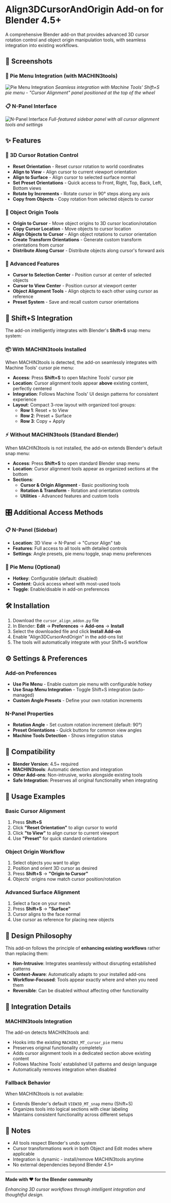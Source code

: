 # Align3DCursorAndOrigin Add-on for Blender 4.5+

A comprehensive Blender add-on that provides advanced 3D cursor rotation control and object origin manipulation tools, with seamless integration into existing workflows.

## 📸 Screenshots

### 🥧 Pie Menu Integration (with MACHIN3tools)
![Pie Menu Integration](blender_F8qq8BujXY.png)
*Seamless integration with Machine Tools' Shift+S pie menu - "Cursor Alignment" panel positioned at the top of the wheel*

### 📋 N-Panel Interface
![N-Panel Interface](blender_w4Hl2sC9Ks.png)
*Full-featured sidebar panel with all cursor alignment tools and settings*

## ✨ Features

### 🎯 3D Cursor Rotation Control
- **Reset Orientation** - Reset cursor rotation to world coordinates
- **Align to View** - Align cursor to current viewport orientation
- **Align to Surface** - Align cursor to selected surface normal
- **Set Preset Orientations** - Quick access to Front, Right, Top, Back, Left, Bottom views
- **Rotate by Increments** - Rotate cursor in 90° steps along any axis
- **Copy from Objects** - Copy rotation from selected objects to cursor

### 🔧 Object Origin Tools
- **Origin to Cursor** - Move object origins to 3D cursor location/rotation
- **Copy Cursor Location** - Move objects to cursor location
- **Align Objects to Cursor** - Align object rotations to cursor orientation
- **Create Transform Orientations** - Generate custom transform orientations from cursor
- **Distribute Along Cursor** - Distribute objects along cursor's forward axis

### 🎨 Advanced Features
- **Cursor to Selection Center** - Position cursor at center of selected objects
- **Cursor to View Center** - Position cursor at viewport center
- **Object Alignment Tools** - Align objects to each other using cursor as reference
- **Preset System** - Save and recall custom cursor orientations

## 🔄 Shift+S Integration

The add-on intelligently integrates with Blender's **Shift+S** snap menu system:

### 📦 **With MACHIN3tools Installed**
When MACHIN3tools is detected, the add-on seamlessly integrates with Machine Tools' cursor pie menu:

- **Access**: Press **Shift+S** to open Machine Tools' cursor pie
- **Location**: Cursor alignment tools appear **above** existing content, perfectly centered
- **Integration**: Follows Machine Tools' UI design patterns for consistent experience
- **Layout**: Compact 3-row layout with organized tool groups:
  - **Row 1**: Reset + to View
  - **Row 2**: Preset + Surface  
  - **Row 3**: Copy + Apply

### ⚡ **Without MACHIN3tools (Standard Blender)**
When MACHIN3tools is not installed, the add-on extends Blender's default snap menu:

- **Access**: Press **Shift+S** to open standard Blender snap menu
- **Location**: Cursor alignment tools appear as organized sections at the bottom
- **Sections**:
  - **Cursor & Origin Alignment** - Basic positioning tools
  - **Rotation & Transform** - Rotation and orientation controls
  - **Utilities** - Advanced features and custom tools

## 🎛️ Additional Access Methods

### 📋 N-Panel (Sidebar)
- **Location**: 3D View → N-Panel → "Cursor Align" tab
- **Features**: Full access to all tools with detailed controls
- **Settings**: Angle presets, pie menu toggle, snap menu preferences

### 🥧 Pie Menu (Optional)
- **Hotkey**: Configurable (default: disabled)
- **Content**: Quick access wheel with most-used tools
- **Toggle**: Enable/disable in add-on preferences

## 🛠️ Installation

1. Download the `cursor_align_addon.py` file
2. In Blender: **Edit** → **Preferences** → **Add-ons** → **Install**
3. Select the downloaded file and click **Install Add-on**
4. Enable "Align3DCursorAndOrigin" in the add-ons list
5. The tools will automatically integrate with your Shift+S workflow

## ⚙️ Settings & Preferences

### Add-on Preferences
- **Use Pie Menu** - Enable custom pie menu with configurable hotkey
- **Use Snap Menu Integration** - Toggle Shift+S integration (auto-managed)
- **Custom Angle Presets** - Define your own rotation increments

### N-Panel Properties
- **Rotation Angle** - Set custom rotation increment (default: 90°)
- **Preset Orientations** - Quick buttons for common view angles
- **Machine Tools Detection** - Shows integration status

## 🔗 Compatibility

- **Blender Version**: 4.5+ required
- **MACHIN3tools**: Automatic detection and integration
- **Other Add-ons**: Non-intrusive, works alongside existing tools
- **Safe Integration**: Preserves all original functionality when integrating

## 📖 Usage Examples

### Basic Cursor Alignment
1. Press **Shift+S**
2. Click **"Reset Orientation"** to align cursor to world
3. Click **"to View"** to align cursor to current viewport
4. Use **"Preset"** for quick standard orientations

### Object Origin Workflow  
1. Select objects you want to align
2. Position and orient 3D cursor as desired
3. Press **Shift+S** → **"Origin to Cursor"**
4. Objects' origins now match cursor position/rotation

### Advanced Surface Alignment
1. Select a face on your mesh
2. Press **Shift+S** → **"Surface"**  
3. Cursor aligns to the face normal
4. Use cursor as reference for placing new objects

## 🎯 Design Philosophy

This add-on follows the principle of **enhancing existing workflows** rather than replacing them:

- **Non-Intrusive**: Integrates seamlessly without disrupting established patterns
- **Context-Aware**: Automatically adapts to your installed add-ons
- **Workflow-Focused**: Tools appear exactly where and when you need them
- **Reversible**: Can be disabled without affecting other functionality

## 🤝 Integration Details

### MACHIN3tools Integration
The add-on detects MACHIN3tools and:
- Hooks into the existing `MACHIN3_MT_cursor_pie` menu
- Preserves original functionality completely
- Adds cursor alignment tools in a dedicated section above existing content
- Follows Machine Tools' established UI patterns and design language
- Automatically removes integration when disabled

### Fallback Behavior
When MACHIN3tools is not available:
- Extends Blender's default `VIEW3D_MT_snap` menu (Shift+S)
- Organizes tools into logical sections with clear labeling
- Maintains consistent functionality across different setups

## 📝 Notes

- All tools respect Blender's undo system
- Cursor transformations work in both Object and Edit modes where applicable
- Integration is dynamic - install/remove MACHIN3tools anytime
- No external dependencies beyond Blender 4.5+

---

**Made with ❤️ for the Blender community**

*Enhancing 3D cursor workflows through intelligent integration and thoughtful design.*
